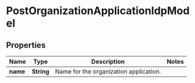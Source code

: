 

# PostOrganizationApplicationIdpModel


## Properties

Name | Type | Description | Notes
------------ | ------------- | ------------- | -------------
**name** | **String** | Name for the organization application. | 



